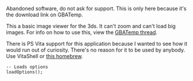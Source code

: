 Abandoned software, do not ask for support. This is only here because it's the download link on GBATemp.  
  
This a basic image viewer for the 3ds. It can't zoom and can't load big images. For info on how to use this, view the [GBATemp thread](https://gbatemp.net/threads/release-manga-reader.399276/).   
  
There is PS Vita support for this application because I wanted to see how it would run out of curiosity. There's no reason for it to be used by anybody. Use VitaShell or [this homebrew](https://github.com/MyLegGuy/MangaDownloader-Vita).  
  

```
-- Loads options
loadOptions();
```